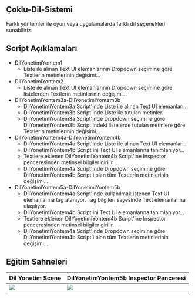 ## Çoklu-Dil-Sistemi
Farklı yöntemler ile oyun veya uygulamalarda farklı dil seçenekleri sunabiliriz.

## Script Açıklamaları
  * DilYonetimiYontem1
    * Liste ile alınan Text UI elemanlarının Dropdown seçimine göre Textlerin metinlerinin değişimi...
  * DilYonetimiYontem2
    * Liste ile alınan Text UI elemanlarının Dropdown seçimine göre listelerden Textlerin metinlerinin değişimi...
  * DilYonetimiYontem3a-DilYonetimiYontem3b
    * DilYonetimiYontem3a Script'inde Liste ile alınan Text UI elemanları...
    * DilYonetimiYontem3b Script'inde Liste ile tutulan metinler..
    * DilYonetimiYontem3a Script'inde Dropdown seçimine göre DilYonetimiYontem3b Script'indeki listelerde tutulan metinlere göre Textlerin metinlerinin değişimi...
  * DilYonetimiYontem4a-DilYonetimiYontem4b
    * DilYonetimiYontem4a Script'inde Liste ile alınan Text UI elemanları..
    * DilYonetimiYontem4b Script'ini Text UI elemanlarına tanımlanıyor...
    * Textlere eklenen DilYonetimiYontem4b Script'ine Inspector penceresinden metinsel bilgiler girilir.
    * DilYonetimiYontem4a Script'inde Dropdown seçimine göre DilYonetimiYontem4b Script'i olan tüm Textlerin metinlerinin değişimi...
  * DilYonetimiYontem5a-DilYonetimiYontem5b
    * DilYonetimiYontem4a Script'inde kullanılmak istenen Text UI elemanlarına tag atanıyor. Tag bilgileri sayesinde Text elemanlarına ulaşılıyor.
    * DilYonetimiYontem4b Script'ini Text UI elemanlarına tanımlanıyor...
    * Textlere eklenen DilYonetimiYontem4b Script'ine Inspector penceresinden metinsel bilgiler girilir.
    * DilYonetimiYontem4a Script'inde Dropdown seçimine göre DilYonetimiYontem4b Script'i olan tüm Textlerin metinlerinin değişimi...


## Eğitim Sahneleri
Dil Yonetim Scene | DilYonetimYontem5b Inspector Penceresi |
------------ | ------------ | 
![](VideosAndPhotos/cokluDilKlip.gif) | ![](VideosAndPhotos/cokluDil.png) |

